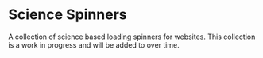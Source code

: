 # Science Spinners
A collection of science based loading spinners for websites.
This collection is a work in progress and will be added to over time. 
